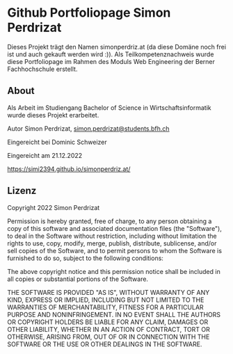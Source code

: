 # Github Portfoliopage Simon Perdrizat

Dieses Projekt trägt den Namen simonperdriz.at (da diese Domäne noch frei ist und auch gekauft werden wird :)).
Als Teilkompetenznachweis wurde diese Portfoliopage im Rahmen des Moduls Web Engineering der Berner Fachhochschule erstellt.


## About

Als Arbeit im Studiengang Bachelor of Science in Wirtschaftsinformatik wurde dieses Projekt erarbeitet.

Autor Simon Perdrizat, simon.perdrizat@students.bfh.ch

Eingereicht bei Dominic Schweizer

Eingereicht am 21.12.2022

https://simi2394.github.io/simonperdriz.at/

## Lizenz
Copyright 2022 Simon Perdrizat

Permission is hereby granted, free of charge, to any person obtaining a copy of this software and associated documentation files (the "Software"), to deal in the Software without restriction, including without limitation the rights to use, copy, modify, merge, publish, distribute, sublicense, and/or sell copies of the Software, and to permit persons to whom the Software is furnished to do so, subject to the following conditions:

The above copyright notice and this permission notice shall be included in all copies or substantial portions of the Software.

THE SOFTWARE IS PROVIDED "AS IS", WITHOUT WARRANTY OF ANY KIND, EXPRESS OR IMPLIED, INCLUDING BUT NOT LIMITED TO THE WARRANTIES OF MERCHANTABILITY, FITNESS FOR A PARTICULAR PURPOSE AND NONINFRINGEMENT. IN NO EVENT SHALL THE AUTHORS OR COPYRIGHT HOLDERS BE LIABLE FOR ANY CLAIM, DAMAGES OR OTHER LIABILITY, WHETHER IN AN ACTION OF CONTRACT, TORT OR OTHERWISE, ARISING FROM, OUT OF OR IN CONNECTION WITH THE SOFTWARE OR THE USE OR OTHER DEALINGS IN THE SOFTWARE.
